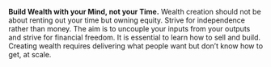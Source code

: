**Build Wealth with your Mind, not your Time.**
Wealth creation should not be about renting out your time but owning equity. 
Strive for independence rather than money. 
The aim is to uncouple your inputs from your outputs and strive for financial freedom. 
It is essential to learn how to sell and build. 
Creating wealth requires delivering what people want but don’t know how to get, at scale.

